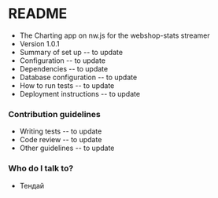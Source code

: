 # README #

* The Charting app on nw.js for the webshop-stats streamer
* Version 1.0.1
* Summary of set up -- to update
* Configuration -- to update
* Dependencies -- to update
* Database configuration -- to update
* How to run tests -- to update
* Deployment instructions -- to update

### Contribution guidelines ###

* Writing tests -- to update
* Code review -- to update
* Other guidelines -- to update

### Who do I talk to? ###

* Тендай 
